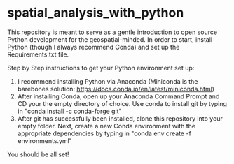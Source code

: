 # spatial_analysis_with_python
This repository is meant to serve as a gentle introduction to open source Python development for the geospatial-minded. In order to start, install Python (though I always recommend Conda) and set up the Requirements.txt file. 

Step by Step instructions to get your Python environment set up:
1) I recommend installing Python via Anaconda (Miniconda is the barebones solution: https://docs.conda.io/en/latest/miniconda.html)
2) After installing Conda, open up your Anaconda Command Prompt and CD your the empty directory of choice. Use conda to install git by typing in "conda install -c conda-forge git"
3) After git has successfully been installed, clone this repository into your empty folder. Next, create a new Conda environment with the appropriate dependencies by typing in "conda env create -f environments.yml"

You should be all set!
